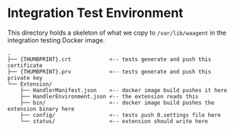 # Integration Test Environment

This directory holds a skeleton of what we copy to `/var/lib/waagent` in the
integration testing Docker image.

```
.
├── {THUMBPRINT}.crt            <-- tests generate and push this certificate
├── {THUMBPRINT}.prv            <-- tests generate and push this private key
└── Extension/
    ├── HandlerManifest.json    <-- docker image build pushes it here
    ├── HandlerEnvironment.json <-- the extension reads this
    ├── bin/                    <-- docker image build pushes the extension binary here
    ├── config/                 <-- tests push 0.settings file here
    └── status/                 <-- extension should write here
```